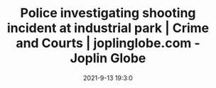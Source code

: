 ---
"title": "Police investigating shooting incident at industrial park | Crime and Courts | joplinglobe.com - Joplin Globe"
"date": "2021-9-13 19:3:0"
"feed_name": "GOOGLENEWSINDUSTRIAL"
"feed_website": "https://news.google.com/search?q=industrial%2Bincident&hl=en-US&gl=US&ceid=US:en"
"feed_rss": "https://news.google.com/rss/search?q=industrial%2Bincident&hl=en-US&gl=US&ceid=US:en"
"link": "https://www.joplinglobe.com/news/crime_and_courts/police-investigating-shooting-incident-at-industrial-park/article_4387adba-14c5-11ec-9446-9f596fbbadfb.html"
"file": "_posts/2021-1-1-38b3063b5f0565cc905718ad63f66ba472800bef.md"
"accident": "1"
"drilling": "0"
"dead": "0"
"injured": "0"
---